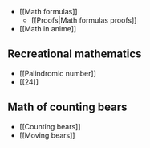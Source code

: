 * [[Math formulas]]
    * [[Proofs|Math formulas proofs]]
* [[Math in anime]]

## Recreational mathematics

* [[Palindromic number]]
* [[24]]

## Math of counting bears

* [[Counting bears]]
* [[Moving bears]]
